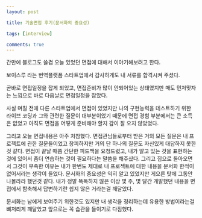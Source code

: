 ```yaml
---
layout: post

title: 기술면접 후기(문서화의 중요성)

tags: [interview]

comments: true
---
```


간만에 블로그도 쓸겸 오늘 있었던 면접에 대해서 이야기해보려고 한다.

보이스루 라는 번역플랫폼 스타트업에서 감사하게도 내 서류를 합격시켜 주셨다.

곧바로 면접일정을 잡게 되었고, 면접준비가 많이 안되어있는 상태였지만 매도 먼저맞자는 느낌으로 바로 다음날로 면접일정을 잡았다.

사실 며칠 전에 다른 스타트업에서 면접이 있었지만 나의 구현능력을 테스트하기 위한 라이브 코딩과 그와 관련한 질문이 대부분이었기 때문에 면접 경험 부분에서는 큰 소득은 없었고 아직도 면접을 어떻게 준비해야 할지 감이 잘 오지 않았었다.

그리고 오늘 면접내용은 아주 처참했다. 면접관님들로부터 받은 거의 모든 질문은 내 프로젝트에 관한 질문들이었고 창피하지만 거의 단 하나의 질문도 자신있게 대답하지 못한것 같다. 면접이 끝날 때쯤 간단한 피드백을 요청드렸고, 내가 알고 있는 것을 표현하는 것에 있어서 좀더 연습하는 것이 필요하다는 말씀을 해주셨다. 그리고 집으로 돌아오면서 그것이 부족한 이유는 내가 한번도 제대로 내 프로젝트에 대한 내용을 문서화 한적이 없어서라는 생각이 들었다. 문서화의 중요성은 익히 알고 있었지만 게으른 탓에 그동안 나몰라라 했던것 같다. 내가 정말 똑똑하지 않은 이상 몇 주, 몇 달간 개발했던 내용을 면접에서 함축해서 답변하기란 쉽지 않은 거라는걸 깨달았다.

문서화는 남에게 보여주기 위한것도 있지만 내 생각을 정리하는데 유용한 방법이라는걸 뼈저리게 깨달았고 앞으로는 꼭 습관을 들이기로 다짐했다.
